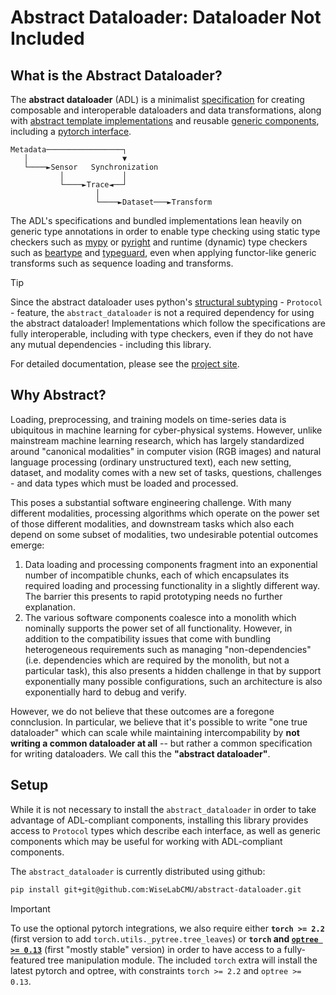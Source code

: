 # Abstract Dataloader: Dataloader Not Included

## What is the Abstract Dataloader?

The **abstract dataloader** (ADL) is a minimalist [specification](https://wiselabcmu.github.io/abstract-dataloader/spec/) for creating composable and interoperable dataloaders and data transformations, along with [abstract template implementations](https://wiselabcmu.github.io/abstract-dataloader/abstract/) and reusable [generic components](https://wiselabcmu.github.io/abstract-dataloader/generic/), including a [pytorch interface](https://wiselabcmu.github.io/abstract-dataloader/torch/).

```
Metadata─────────────────┐
   │                     ▼
   └────►Sensor   Synchronization
           │             │
           └────►Trace◄──┘
                   │
                   └────►Dataset───►Transform
```

The ADL's specifications and bundled implementations lean heavily on generic type annotations in order to enable type checking using static type checkers such as [mypy](https://mypy-lang.org/) or [pyright](https://microsoft.github.io/pyright/) and runtime (dynamic) type checkers such as [beartype](https://github.com/beartype/beartype) and [typeguard](https://github.com/agronholm/typeguard), even when applying functor-like generic transforms such as sequence loading and transforms.

> [!TIP]
> Since the abstract dataloader uses python's [structural subtyping](https://typing.python.org/en/latest/spec/protocol.html) - `Protocol` - feature, the `abstract_dataloader` is not a required dependency for using the abstract dataloader! Implementations which follow the specifications are fully interoperable, including with type checkers, even if they do not have any mutual dependencies - including this library.

For detailed documentation, please see the [project site](https://wiselabcmu.github.io/abstract-dataloader/).

## Why Abstract?

Loading, preprocessing, and training models on time-series data is ubiquitous in machine learning for cyber-physical systems. However, unlike mainstream machine learning research, which has largely standardized around "canonical modalities" in computer vision (RGB images) and natural language processing (ordinary unstructured text), each new setting, dataset, and modality comes with a new set of tasks, questions, challenges - and data types which must be loaded and processed.

This poses a substantial software engineering challenge. With many different modalities, processing algorithms which operate on the power set of those different modalities, and downstream tasks which also each depend on some subset of modalities, two undesirable potential outcomes emerge:

1.  Data loading and processing components fragment into an exponential number of incompatible chunks, each of which encapsulates its required loading and processing functionality in a slightly different way. The barrier this presents to rapid prototyping needs no further explanation.
2.  The various software components coalesce into a monolith which nominally supports the power set of all functionality. However, in addition to the compatibility issues that come with bundling heterogeneous requirements such as managing "non-dependencies" (i.e. dependencies which are required by the monolith, but not a particular task), this also presents a hidden challenge in that by support exponentially many possible configurations, such an architecture is also exponentially hard to debug and verify.

However, we do not believe that these outcomes are a foregone connclusion. In particular, we believe that it's possible to write "one true dataloader" which can scale while maintaining intercompability by **not writing a common dataloader at all** -- but rather a common specification for writing dataloaders. We call this the **"abstract dataloader"**.

## Setup

While it is not necessary to install the `abstract_dataloader` in order to take advantage of ADL-compliant components, installing this library provides access to `Protocol` types which describe each interface, as well as generic components which may be useful for working with ADL-compliant components.

The `abstract_dataloader` is currently distributed using github:

```sh
pip install git+git@github.com:WiseLabCMU/abstract-dataloader.git
```

> [!IMPORTANT]
> To use the optional pytorch integrations, we also require either **`torch >= 2.2`** (first version to add `torch.utils._pytree.tree_leaves`) or **`torch` and [`optree >= 0.13`](https://github.com/metaopt/optree)** (first "mostly stable" version) in order to have access to a fully-featured tree manipulation module. The included `torch` extra will install the latest pytorch and optree, with constraints `torch >= 2.2` and `optree >= 0.13`.
